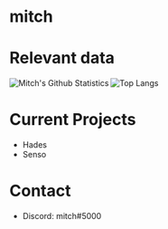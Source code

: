 mitch
===

Relevant data
===
<img align="left" alt="Mitch's Github Statistics" src="https://github-readme-stats.vercel.app/api?username=behaviourist&show_icons=true&theme=dracula&include_all_commits=true" />

![Top Langs](https://github-readme-stats.vercel.app/api/top-langs/?username=behaviourist)


Current Projects
===
- Hades
- Senso

Contact
===
- Discord: mitch#5000

